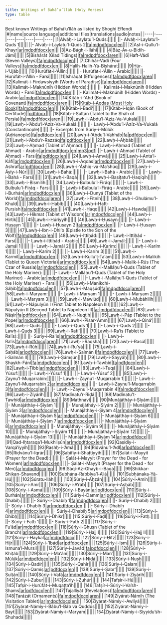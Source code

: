 ```yaml
---
title: Writings of Bahá’u’lláh (Holy Verses)
type: table
---
```

Best known Writings of Bahá’u’lláh as listed by Shoghi Effendi
|#|name|source language|additional files|translations|audio|notes|
|----|----|----|----|----|----|----|
|1|Alváḥ-i-Laylatu’l-Quds:||||||
||- Alváḥ-i-Laylatu’l-Quds 1||||||
||- Alváḥ-i-Laylatu’l-Quds 2|[fa](/bahaullah-st-001-2-fa)|[md](/bahaullah-st-001-2-en)[pdf](/Bahaullah-ST-001_2_en.pdf)[docx](/Bahaullah-ST-001_2_en.docx)|[en](/bahaullah-st-001-2-en)|||
|2|Aṣl-i-Qullu’l-Khayr|[ar](/bahaullah-st-002-ar)|[md](/bahaullah-st-002-en)[pdf](/Bahaullah-ST-002_en.pdf)[docx](/Bahaullah-ST-002_en.docx)|[en](/bahaullah-st-002-en)|||
|3|Az-Bágh-i-Iláhí||||||
|4|Báz-Áv-u-Bidih-Jámí||||||
|5|Bishárát (Glad Tidings)|[fa](/bahaullah-st-005-fa)|[md](/bahaullah-st-005-en)[pdf](/Bahaullah-ST-005_en.pdf)[docx](/Bahaullah-ST-005_en.docx)|[ar](/bahaullah-st-005-ar)[en](/bahaullah-st-005-en)|||
|6|Haft-Vádí (Seven Valleys)|[fa](/bahaullah-st-006-fa)|[md](/bahaullah-st-006-en)[pdf](/Bahaullah-ST-006_en.pdf)[docx](/Bahaullah-ST-006_en.docx)|[en](/bahaullah-st-006-en)|||
|7|Chihár-Vádí (Four Valleys)|[fa](/bahaullah-st-007-fa)|[md](/bahaullah-st-007-en)[pdf](/Bahaullah-ST-007_en.pdf)[docx](/Bahaullah-ST-007_en.docx)|[en](/bahaullah-st-007-en)|||
|8|Halih-Halih-Yá-Bishárat||||||
|9|Ḥúr-i-‘Ujáb||||||
|10|Hurúfát-i-‘Állín:||||||
||- Hurúfát-i-‘Állín - Arabic||||||
||- Hurúfát-i-‘Állín - Farsi||||||
|11|Ishráqát (Effulgences)|[fa](/bahaullah-st-011-fa)|[md](/bahaullah-st-011-en)[pdf](/Bahaullah-ST-011_en.pdf)[docx](/Bahaullah-ST-011_en.docx)|[ar](/bahaullah-st-011-ar)[en](/bahaullah-st-011-en)|||
|12|Kalimát-i-Firdawsíyyih (Words of Paradise)|[fa](/bahaullah-st-012-fa)|[md](/bahaullah-st-012-en)[pdf](/Bahaullah-ST-012_en.pdf)[docx](/Bahaullah-ST-012_en.docx)|[ar](/bahaullah-st-012-ar)[en](/bahaullah-st-012-en)|||
|13|Kalimát-i-Maknúnih (Hidden Words):||||||
||- Kalimát-i-Maknúnih (Hidden Words) - Farsi|[fa](/bahaullah-st-013-1-fa)|[md](/bahaullah-st-013-1-en)[pdf](/Bahaullah-ST-013_1_en.pdf)[docx](/Bahaullah-ST-013_1_en.docx)|[en](/bahaullah-st-013-1-en)|||
||- Kalimát-i-Maknúnih (Hidden Words) - Arabic|[ar](/bahaullah-st-013-2-ar)|[md](/bahaullah-st-013-2-en)[pdf](/Bahaullah-ST-013_2_en.pdf)[docx](/Bahaullah-ST-013_2_en.docx)|[en](/bahaullah-st-013-2-en)|||
|14|Kitáb-i-‘Ahd (Book of Covenant)|[fa](/bahaullah-st-014-fa)|[md](/bahaullah-st-014-en)[pdf](/Bahaullah-ST-014_en.pdf)[docx](/Bahaullah-ST-014_en.docx)|[ar](/bahaullah-st-014-ar)[en](/bahaullah-st-014-en)|||
|15|[Kitáb-i-Aqdas (Most Holy Book)](http://www.theaqdas.org/)|[fa](/bahaullah-st-015-fa)|[md](/bahaullah-st-015-en)[pdf](/Bahaullah-ST-015_en.pdf)[docx](/Bahaullah-ST-015_en.docx)|[en](/bahaullah-st-015-en)|||
|16|Kitáb-i-Badí‘||||||
|17|Kitáb-i-Íqán (Book of Certitude)||[pdf](/Bahaullah-ST-017_en.pdf)[docx](/Bahaullah-ST-017_en.docx)||||
|18|Kitáb-i-Sulṭán (Tablet to the Sháh of Persia)|[fa](/bahaullah-st-018-fa)|[md](/bahaullah-st-018-en)[pdf](/Bahaullah-ST-018_en.pdf)[docx](/Bahaullah-ST-018_en.docx)|[ar](/bahaullah-st-018-ar)[en](/bahaullah-st-018-en)|||
|19|Lawḥ-i-‘Abdu’l-‘Azíz-Va-Vukalá||||||
|19|Lawḥ-i-‘Abdu’l-‘Azíz-Va-Vukalá:||||||
||- Lawḥ-i-‘Abdu’l-‘Azíz-Va-Vukalá (Constantinople)||||||
||- Excerpts from Súriy-i-Múlúk (Adrianople)|[fa](/bahaullah-st-023-2-fa)|[pdf](/Bahaullah-ST-023_2_en.pdf)[docx](/Bahaullah-ST-023_2_en.docx)|[en](/bahaullah-st-023-2-en)|||
|20|Lawḥ-i-‘Abdu’l-Vahháb|[fa](/bahaullah-st-020-fa)|[pdf](/Bahaullah-ST-020_en.pdf)[docx](/Bahaullah-ST-020_en.docx)|[en](/bahaullah-st-020-en)|||
|21|Lawḥ-i-‘Abdu’r-Razzáq|[fa](/bahaullah-st-021-fa)|[pdf](/Bahaullah-ST-021_en.pdf)[docx](/Bahaullah-ST-021_en.docx)|[en](/bahaullah-st-021-en)|||
|22|Lawḥ-i-Aḥbáb||||||
|23|Lawḥ-i-Aḥmad (Tablet of Aḥmad):||||||
||- Lawḥ-i-Aḥmad (Tablet of Aḥmad) - Arabic|[ar](/bahaullah-st-023-1-ar)|[md](/bahaullah-st-023-1-en)[pdf](/Bahaullah-ST-023_1_en.pdf)[docx](/Bahaullah-ST-023_1_en.docx)|[en](/bahaullah-st-023-1-en)|[mp3](/Bahaullah-ST-023_1_en.mp3)|[pdf](/Bahaullah-ST-023_1_notes_en.pdf)|
||- Lawḥ-i-Aḥmad (Tablet of Aḥmad) - Farsi|[fa](/bahaullah-st-023-2-fa)|[pdf](/Bahaullah-ST-023_2_en.pdf)[docx](/Bahaullah-ST-023_2_en.docx)|[en](/bahaullah-st-023-2-en)|||
|24|Lawḥ-i-Amváj||||||
|25|Lawḥ-i-Anta’l-Káfí|[ar](/bahaullah-st-025-ar)|[md](/bahaullah-st-025-en)[pdf](/Bahaullah-ST-025_en.pdf)[docx](/Bahaullah-ST-025_en.docx)|[en](/bahaullah-st-025-en)|||
|26|Lawḥ-i-Aqdas|[ar](/bahaullah-st-026-ar)|[md](/bahaullah-st-026-en)[pdf](/Bahaullah-ST-026_en.pdf)[docx](/Bahaullah-ST-026_en.docx)|[en](/bahaullah-st-026-en)|||
|27|Lawḥ-i-Ashraf|[ar](/bahaullah-st-027-ar)|[pdf](/Bahaullah-ST-027_en.pdf)[docx](/Bahaullah-ST-027_en.docx)|[en](/bahaullah-st-027-en)|||
|28|Lawḥ-i-‘Áshiq-va-Ma‘shúq||||||
|29|Lawḥ-i-Áyiy-i-Núr||||||
|30|Lawḥ-i-Bahá:||||||
||- Lawḥ-i-Bahá - Arabic||||||
||- Lawḥ-i-Bahá - Farsi||||||
|31|Lawḥ-i-Baqá||||||
|32|Lawḥ-i-Basíṭatu’l-Ḥaqíqih||||||
|33|Lawḥ-i-Bismílih||||||
|34|Lawḥ-i-Bulbulu’l-Firáq:||||||
||- Lawḥ-i-Bulbulu’l-Firáq - Farsi||||||
||- Lawḥ-i-Bulbulu’l-Firáq - Arabic||||||
|35|Lawḥ-i-Burhán|[ar](/bahaullah-st-035-ar)|[md](/bahaullah-st-035-en)[pdf](/Bahaullah-ST-035_en.pdf)[docx](/Bahaullah-ST-035_en.docx)|[en](/bahaullah-st-035-en)|||
|36|Lawḥ-i-Dunyá (Tablet of the World)|[fa](/bahaullah-st-036-fa)|[md](/bahaullah-st-036-en)[pdf](/Bahaullah-ST-036_en.pdf)[docx](/Bahaullah-ST-036_en.docx)|[ar](/bahaullah-st-036-ar)[en](/bahaullah-st-036-en)|||
|37|Lawḥ-i-Fitnih||||||
|38|Lawḥ-i-Ghulámu’l-Khuld||||||
|39|Lawḥ-i-Ḥabíb||||||
|40|Lawḥ-i-Haft-Pursish|[fa](/bahaullah-st-040-fa)|[md](/bahaullah-st-040-en)[pdf](/Bahaullah-ST-040_en.pdf)[docx](/Bahaullah-ST-040_en.docx)|[en](/bahaullah-st-040-en)|||
|41|Lawḥ-i-Ḥaqq||||||
|42|Lawḥ-i-Hawdaj||||||
|43|Lawḥ-i-Hikmat (Tablet of Wisdom)|[ar](/bahaullah-st-043-ar)|[md](/bahaullah-st-043-en)[pdf](/Bahaullah-ST-043_en.pdf)[docx](/Bahaullah-ST-043_en.docx)|[en](/bahaullah-st-043-en)|||
|44|Lawḥ-i-Hirtík||||||
|45|Lawḥ-i-Ḥúríyyih||||||
|46|Lawḥ-i-Ḥusayn:||||||
||- Lawḥ-i-Ḥusayn 1||||||
||- Lawḥ-i-Ḥusayn 2|[fa](/bahaullah-st-046-2-fa)|[md](/bahaullah-st-046-2-en)[pdf](/Bahaullah-ST-046_2_en.pdf)[docx](/Bahaullah-ST-046_2_en.docx)|[en](/bahaullah-st-046-2-en)|||
||- Lawḥ-i-Ḥusayn 3||||||
|47|Lawḥ-i-Ibn-i-Dhi’b (Epistle to the Son of the Wolf)|[fa](/bahaullah-st-047-fa)|[md](/bahaullah-st-047-en)[pdf](/Bahaullah-ST-047_en.pdf)[docx](/Bahaullah-ST-047_en.docx)|[en](/bahaullah-st-047-en)|||
|48|Lawḥ-i-Ittiḥád:||||||
||- Lawḥ-i-Ittiḥád - Farsi||||||
||- Lawḥ-i-Ittiḥád - Arabic||||||
|49|Lawḥ-i-Jamál:||||||
||- Lawḥ-i-Jamál 1||||||
||- Lawḥ-i-Jamál 2||||||
|50|Lawḥ-i-Karím:||||||
||- Lawḥ-i-Karím 1||||||
||- Lawḥ-i-Karím 2||||||
||- Lawḥ-i-Karím 3||||||
|51|Lawḥ-i-Karmil|[ar](/bahaullah-st-051-ar)|[md](/bahaullah-st-051-en)[pdf](/Bahaullah-ST-051_en.pdf)[docx](/Bahaullah-ST-051_en.docx)|[en](/bahaullah-st-051-en)|||
|52|Lawḥ-i-Kullu’ṭ-Ṭa‘am||||||
|53|Lawḥ-i-Malikih (Tablet to Queen Victoria)|[ar](/bahaullah-st-053-ar)|[md](/bahaullah-st-053-en)[pdf](/Bahaullah-ST-053_en.pdf)[docx](/Bahaullah-ST-053_en.docx)|[en](/bahaullah-st-053-en)|||
|54|Lawḥ-i-Malik-i-Rús (The Czar of Russia)|[ar](/bahaullah-st-054-ar)|[md](/bahaullah-st-054-en)[pdf](/Bahaullah-ST-054_en.pdf)[docx](/Bahaullah-ST-054_en.docx)|[en](/bahaullah-st-054-en)|||
|55|Lawḥ-i-Malláḥu’l-Quds (Tablet of the Holy Mariner):||||||
||- Lawḥ-i-Malláḥu’l-Quds (Tablet of the Holy Mariner) - Arabic|[ar](/bahaullah-st-055-1-ar)|[md](/bahaullah-st-055-1-en)[pdf](/Bahaullah-ST-055_1_en.pdf)[docx](/Bahaullah-ST-055_1_en.docx)|[en](/bahaullah-st-055-1-en)|||
||- Lawḥ-i-Malláḥu’l-Quds (Tablet of the Holy Mariner) - Farsi||||||
|56|Lawḥ-i-Manikchí-Ṣáḥib|[fa](/bahaullah-st-056-fa)|[md](/bahaullah-st-056-en)[pdf](/Bahaullah-ST-056_en.pdf)[docx](/Bahaullah-ST-056_en.docx)|[en](/bahaullah-st-056-en)|||
|57|Lawḥ-i-Maqṣúd|[fa](/bahaullah-st-057-fa)|[md](/bahaullah-st-057-en)[pdf](/Bahaullah-ST-057_en.pdf)[docx](/Bahaullah-ST-057_en.docx)|[ar](/bahaullah-st-057-ar)[en](/bahaullah-st-057-en)|||
|58|Lawḥ-i-Maryam:||||||
||- Lawḥ-i-Maryam 1||||||
||- Lawḥ-i-Maryam 2||||||
||- Lawḥ-i-Maryam 3||||||
|59|Lawḥ-i-Mawlúd||||||
|60|Lawḥ-i-Mubáhilih||||||
|61|Lawḥ-i-Nápulyún I (First Tablet to Napoleon III)||||||
|62|Lawḥ-i-Nápulyún II (Second Tablet to Napoleon III)|[ar](/bahaullah-st-062-ar)|[md](/bahaullah-st-062-en)[pdf](/Bahaullah-ST-062_en.pdf)[docx](/Bahaullah-ST-062_en.docx)|[en](/bahaullah-st-062-en)|||
|63|Lawḥ-i-Náṣir|[fa](/bahaullah-st-063-fa)|[pdf](/Bahaullah-ST-063_en.pdf)[docx](/Bahaullah-ST-063_en.docx)|[en](/bahaullah-st-063-en)|||
|64|Lawḥ-i-Nuqṭih||||||
|65|Lawḥ-i-Páp (Tablet to the Pope)|[ar](/bahaullah-st-065-ar)|[md](/bahaullah-st-065-en)[pdf](/Bahaullah-ST-065_en.pdf)[docx](/Bahaullah-ST-065_en.docx)|[en](/bahaullah-st-065-en)|||
|66|Lawḥ-i-Pisar-‘Amm||||||
|67|Lawḥ-i-Qiná‘||||||
|68|Lawḥ-i-Quds:||||||
||- Lawḥ-i-Quds 1||||||
||- Lawḥ-i-Quds 2||||||
||- Lawḥ-i-Quds 3||||||
|69|Lawḥ-i-Rafí‘||||||
|70|Lawḥ-i-Ra’ís (Tablet to Ra’ís):||||||
||- Suriy-i-Ra'is|[ar](/bahaullah-st-070-1-ar)|[md](/bahaullah-st-070-1-en)[pdf](/Bahaullah-ST-070_1_en.pdf)[docx](/Bahaullah-ST-070_1_en.docx)|[en](/bahaullah-st-070-1-en)|||
||- Lawḥ-i-Ra’ís|[fa](/bahaullah-st-070-2-fa)|[md](/bahaullah-st-070-2-en)[pdf](/Bahaullah-ST-070_2_en.pdf)[docx](/Bahaullah-ST-070_2_en.docx)|[ar](/bahaullah-st-070-2-ar)[en](/bahaullah-st-070-2-en)|||
|71|Lawḥ-i-Raqshá||||||
|72|Lawḥ-i-Rasúl||||||
|73|Lawḥ-i-Rúḥ||||||
|74|Lawḥ-i-Ru’yá||||||
|75|Lawḥ-i-Saḥáb|[ar](/bahaullah-st-075-ar)|[pdf](/Bahaullah-ST-075_en.pdf)[docx](/Bahaullah-ST-075_en.docx)|[en](/bahaullah-st-075-en)|||
|76|Lawḥ-i-Salmán I|[fa](/bahaullah-st-076-fa)|[md](/bahaullah-st-076-en)[pdf](/Bahaullah-ST-076_en.pdf)[docx](/Bahaullah-ST-076_en.docx)|[en](/bahaullah-st-076-en)|||
|77|Lawḥ-i-Salmán II||||||
|78|Lawḥ-i-Ṣámṣún||||||
|79|Lawḥ-i-Sayyáḥ||||||
|80|Lawḥ-i-Shaykh-Fání|[fa](/bahaullah-st-080-fa)|[md](/bahaullah-st-080-en)[pdf](/Bahaullah-ST-080_en.pdf)[docx](/Bahaullah-ST-080_en.docx)|[en](/bahaullah-st-080-en)|||
|81|Lawḥ-i-Tawḥíd|[fa](/bahaullah-st-081-fa)|[pdf](/Bahaullah-ST-081_en.pdf)[docx](/Bahaullah-ST-081_en.docx)|[en](/bahaullah-st-081-en)|||
|82|Lawḥ-i-Ṭibb|[ar](/bahaullah-st-082-ar)|[md](/bahaullah-st-082-en)[pdf](/Bahaullah-ST-082_en.pdf)[docx](/Bahaullah-ST-082_en.docx)|[en](/bahaullah-st-082-en)|||
|83|Lawḥ-i-Tuqá||||||
|84|Lawḥ-i-Yúsuf:||||||
||- Lawḥ-i-Yúsuf 1||||||
||- Lawḥ-i-Yúsuf 2||||||
|85|Lawḥ-i-Zaynu’l-Muqarrabín:||||||
||- Lawḥ-i-Zaynu’l-Muqarrabín 1||||||
||- Lawḥ-i-Zaynu’l-Muqarrabín 2|[ar](/bahaullah-st-085-2-ar)|[md](/bahaullah-st-085-2-en)[pdf](/Bahaullah-ST-085_2_en.pdf)[docx](/Bahaullah-ST-085_2_en.docx)|[en](/bahaullah-st-085-2-en)|||
||- Lawḥ-i-Zaynu’l-Muqarrabín 3|[fa](/bahaullah-st-085-3-fa)|[md](/bahaullah-st-085-3-en)[pdf](/Bahaullah-ST-085_3_en.pdf)[docx](/Bahaullah-ST-085_3_en.docx)|[en](/bahaullah-st-085-3-en)|||
||- Lawḥ-i-Zaynu’l-Muqarrabín 4|[fa](/bahaullah-st-085-4-fa)|[md](/bahaullah-st-085-4-en)[pdf](/Bahaullah-ST-085_4_en.pdf)[docx](/Bahaullah-ST-085_4_en.docx)|[en](/bahaullah-st-085-4-en)|||
|86|Lawḥ-i-Zíyárih||||||
|87|Madínatu’r-Riḍá||||||
|88|Madínatu’t-Tawḥíd|[ar](/bahaullah-st-088-ar)|[md](/bahaullah-st-088-en)[pdf](/Bahaullah-ST-088_en.pdf)[docx](/Bahaullah-ST-088_en.docx)|[en](/bahaullah-st-088-en)|||
|89|Mathnaví||||||
|90|Munájátháy-i-Ṣíyám:||||||
||- Munájátháy-i-Ṣíyám 1||||||
||- Munájátháy-i-Ṣíyám 2||||||
||- Munájátháy-i-Ṣíyám 3|[ar](/bahaullah-st-090-3-ar)|[md](/bahaullah-st-090-3-en)[pdf](/Bahaullah-ST-090_3_en.pdf)[docx](/Bahaullah-ST-090_3_en.docx)|[en](/bahaullah-st-090-3-en)|||
||- Munájátháy-i-Ṣíyám 4|[ar](/bahaullah-st-090-4-ar)|[md](/bahaullah-st-090-4-en)[pdf](/Bahaullah-ST-090_4_en.pdf)[docx](/Bahaullah-ST-090_4_en.docx)|[en](/bahaullah-st-090-4-en)|||
||- Munájátháy-i-Ṣíyám 5|[ar](/bahaullah-st-090-5-ar)|[md](/bahaullah-st-090-5-en)[pdf](/Bahaullah-ST-090_5_en.pdf)[docx](/Bahaullah-ST-090_5_en.docx)|[en](/bahaullah-st-090-5-en)|||
||- Munájátháy-i-Ṣíyám 6||||||
||- Munájátháy-i-Ṣíyám 7|[ar](/bahaullah-st-090-7-ar)|[md](/bahaullah-st-090-7-en)[pdf](/Bahaullah-ST-090_7_en.pdf)[docx](/Bahaullah-ST-090_7_en.docx)|[en](/bahaullah-st-090-7-en)|||
||- Munájátháy-i-Ṣíyám 8|[ar](/bahaullah-st-090-8-ar)|[md](/bahaullah-st-090-8-en)[pdf](/Bahaullah-ST-090_8_en.pdf)[docx](/Bahaullah-ST-090_8_en.docx)|[en](/bahaullah-st-090-8-en)|||
||- Munájátháy-i-Ṣíyám 9||||||
||- Munájátháy-i-Ṣíyám 10||||||
||- Munájátháy-i-Ṣíyám 11||||||
||- Munájátháy-i-Ṣíyám 12||||||
||- Munájátháy-i-Ṣíyám 13||||||
||- Munájátháy-i-Ṣíyám 14|[ar](/bahaullah-st-090-14-ar)|[md](/bahaullah-st-090-14-en)[pdf](/Bahaullah-ST-090_14_en.pdf)[docx](/Bahaullah-ST-090_14_en.docx)||||
|91|Qad-Iḥtaraqa’l-Mukhliṣún|[ar](/bahaullah-st-091-ar)|[md](/bahaullah-st-091-en)[pdf](/Bahaullah-ST-091_en.pdf)[docx](/Bahaullah-ST-091_en.docx)|[en](/bahaullah-st-091-en)|||
|92|Qaṣídiy-i-Varqá’íyyih||||||
|93|Rashḥ-i-‘Amá||||||
|94|Riḍvánu’l-‘Adl|[ar](/bahaullah-st-094-ar)|[pdf](/Bahaullah-ST-094_en.pdf)[docx](/Bahaullah-ST-094_en.docx)|[en](/bahaullah-st-094-en)|||
|95|Riḍvánu’l-Iqrár||||||
|96|Ṣaḥífiy-i-Shaṭṭíyyih||||||
|97|Ṣalát-i-Mayyit (Prayer for the Dead):||||||
||- Ṣalát-i-Mayyit (Prayer for the Dead - for Women)|[ar](/bahaullah-st-097-1-ar)|[md](/bahaullah-st-097-1-en)[pdf](/Bahaullah-ST-097_1_en.pdf)[docx](/Bahaullah-ST-097_1_en.docx)|[en](/bahaullah-st-097-1-en)|||
||- Ṣalát-i-Mayyit (Prayer for the Dead - for Men)|[ar](/bahaullah-st-097-2-ar)|[md](/bahaullah-st-097-2-en)[pdf](/Bahaullah-ST-097_2_en.pdf)[docx](/Bahaullah-ST-097_2_en.docx)|[en](/bahaullah-st-097-2-en)|||
|98|Sáqí-Az-Ghayb-i-Baqá||||||
|99|Shikkar-Shikan-Shavand||||||
|100|Subḥána-Rabbíya’l-A‘lá||||||
|101|Subḥánaka-Yá-Hú||||||
|102|Súratu-lláh||||||
|103|Súriy-i-Aḥzán||||||
|104|Súriy-i-Amín||||||
|105|Súriy-i-Amr||||||
|106|Súriy-i-A‘ráb||||||
|107|Súriy-i-Aṣḥáb||||||
|108|Súriy-i-Asmá||||||
|109|Súriy-i-Bayán|[ar](/bahaullah-st-109-ar)|[pdf](/Bahaullah-ST-109_en.pdf)[docx](/Bahaullah-ST-109_en.docx)|[en](/bahaullah-st-109-en)|||
|110|Súriy-i-Burhán|[ar](/bahaullah-st-110-ar)|[md](/bahaullah-st-110-en)[pdf](/Bahaullah-ST-110_en.pdf)[docx](/Bahaullah-ST-110_en.docx)|[en](/bahaullah-st-110-en)|||
|111|Súriy-i-Damm|[ar](/bahaullah-st-111-ar)|[pdf](/Bahaullah-ST-111_en.pdf)[docx](/Bahaullah-ST-111_en.docx)|[en](/bahaullah-st-111-en)|||
|112|Súriy-i-Dhabíḥ:||||||
||- Súriy-i-Dhabíḥ 1|[fa](/bahaullah-st-112-1-fa)|[md](/bahaullah-st-112-1-en)[pdf](/Bahaullah-ST-112_1_en.pdf)[docx](/Bahaullah-ST-112_1_en.docx)|[en](/bahaullah-st-112-1-en)|||
||- Súriy-i-Dhabíḥ 2||||||
||- Súriy-i-Dhabíḥ 3|[ar](/bahaullah-st-112-3-ar)|[md](/bahaullah-st-112-3-en)[pdf](/Bahaullah-ST-112_3_en.pdf)[docx](/Bahaullah-ST-112_3_en.docx)|[en](/bahaullah-st-112-3-en)|||
||- Súriy-i-Dhabíḥ 4|[ar](/bahaullah-st-112-4-ar)|[md](/bahaullah-st-112-4-en)[pdf](/Bahaullah-ST-112_4_en.pdf)[docx](/Bahaullah-ST-112_4_en.docx)|[en](/bahaullah-st-112-4-en)|||
||- Súriy-i-Dhabíḥ 5|[ar](/bahaullah-st-112-5-ar)|[md](/bahaullah-st-112-5-en)[pdf](/Bahaullah-ST-112_5_en.pdf)[docx](/Bahaullah-ST-112_5_en.docx)|[en](/bahaullah-st-112-5-en)|||
|113|Súriy-i-Dhibḥ||||||
|114|Súriy-i-Dhikr||||||
|115|Súriy-i-Faḍl||||||
|116|Súriy-i-Fatḥ:||||||
||- Súriy-i-Fatḥ 1||||||
||- Súriy-i-Fatḥ 2||||||
|117|Súriy-i-Fu’ád|[ar](/bahaullah-st-117-ar)|[md](/bahaullah-st-117-en)[pdf](/Bahaullah-ST-117_en.pdf)[docx](/Bahaullah-ST-117_en.docx)|[en](/bahaullah-st-117-en)|||
|118|Súriy-i-Ghuṣn (Tablet of the Branch)|[ar](/bahaullah-st-118-ar)|[md](/bahaullah-st-118-en)[pdf](/Bahaullah-ST-118_en.pdf)[docx](/Bahaullah-ST-118_en.docx)|[en](/bahaullah-st-118-en)|||
|119|Súriy-i-Ḥajj I||||||
|120|Súriy-i-Ḥajj II||||||
|121|Súriy-i-Haykal|[ar](/bahaullah-st-121-ar)|[md](/bahaullah-st-121-en)[pdf](/Bahaullah-ST-121_en.pdf)[docx](/Bahaullah-ST-121_en.docx)||||
|122|Súriy-i-Ḥifẓ||||||
|123|Súriy-i-Hijr||||||
|124|Súriy-i-’Ibád|[ar](/bahaullah-st-124-ar)|[pdf](/Bahaullah-ST-124_en.pdf)[docx](/Bahaullah-ST-124_en.docx)|[en](/bahaullah-st-124-en)|||
|125|Súriy-i-Ism||||||
|126|Súriy-i-Ismuna’l-Mursil||||||
|127|Súriy-i-Javád|[fa](/bahaullah-st-127-fa)|[pdf](/Bahaullah-ST-127_en.pdf)[docx](/Bahaullah-ST-127_en.docx)|[en](/bahaullah-st-127-en)|||
|128|Súriy-i-Khiṭáb||||||
|129|Súriy-i-Ma‘ání||||||
|130|Súriy-i-Man‘||||||
|131|Súriy-i-Múlúk|[ar](/bahaullah-st-131-ar)|[md](/bahaullah-st-131-en)[pdf](/Bahaullah-ST-131_en.pdf)[docx](/Bahaullah-ST-131_en.docx)|[en](/bahaullah-st-131-en)|||
|132|Súriy-i-Nidá||||||
|133|Súriy-i-Nuṣḥ||||||
|134|Súriy-i-Qadír||||||
|135|Súriy-i-Qahír||||||
|136|Súriy-i-Qalam||||||
|137|Súriy-i-Qamíṣ|[ar](/bahaullah-st-137-ar)|[pdf](/Bahaullah-ST-137_en.pdf)[docx](/Bahaullah-ST-137_en.docx)|[en](/bahaullah-st-137-en)|||
|138|Súriy-i-Ṣabr‘||||||
|139|Súriy-i-Sulṭán||||||
|140|Súriy-i-Vafá|[ar](/bahaullah-st-140-ar)|[md](/bahaullah-st-140-en)[pdf](/Bahaullah-ST-140_en.pdf)[docx](/Bahaullah-ST-140_en.docx)|[en](/bahaullah-st-140-en)|||
|141|Súriy-i-Zíyárih||||||
|142|Súriy-i-Zubur||||||
|143|Súriy-i-Ẓuhúr||||||
|144|Tafṣír-i-Hú||||||
|145|Tafṣír-i-Ḥurúfát-i-Muqaṭṭa‘ih||||||
|146|Tafṣír-i-Súriy-i-Va’sh-Shams|[ar](/bahaullah-st-146-ar)|[pdf](/Bahaullah-ST-146_en.pdf)[docx](/Bahaullah-ST-146_en.docx)|[en](/bahaullah-st-146-en)|||
|147|Tajallíyát (Revelations)|[fa](/bahaullah-st-147-fa)|[md](/bahaullah-st-147-en)[pdf](/Bahaullah-ST-147_en.pdf)[docx](/Bahaullah-ST-147_en.docx)|[ar](/bahaullah-st-147-ar)[en](/bahaullah-st-147-en)|||
|148|Ṭarázát (Ornaments)|[fa](/bahaullah-st-148-fa)|[md](/bahaullah-st-148-en)[pdf](/Bahaullah-ST-148_en.pdf)[docx](/Bahaullah-ST-148_en.docx)|[ar](/bahaullah-st-148-ar)[en](/bahaullah-st-148-en)|||
|149|Zíyárat-Námih (The Visitation Tablet)|[ar](/bahaullah-st-149-ar)|[md](/bahaullah-st-149-en)[pdf](/Bahaullah-ST-149_en.pdf)[docx](/Bahaullah-ST-149_en.docx)|[en](/bahaullah-st-149-en)|||
|150|Zíyárat-Námiy-i-Awlíyá||||||
|151|Zíyárat-Námiy-i-Bábu’l-Báb va Quddús||||||
|152|Zíyárat-Námiy-i-Bayt||||||
|153|Zíyárat-Námiy-i-Maryam||||||
|154|Zíyárat-Námiy-i-Siyyidu’sh-Shuhadá||||||
